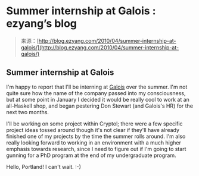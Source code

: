 <!--yml
category: 未分类
date: 2024-07-01 18:18:23
-->

# Summer internship at Galois : ezyang’s blog

> 来源：[http://blog.ezyang.com/2010/04/summer-internship-at-galois/](http://blog.ezyang.com/2010/04/summer-internship-at-galois/)

## Summer internship at Galois

I'm happy to report that I'll be interning at [Galois](http://www.galois.com/) over the summer. I'm not quite sure how the name of the company passed into my consciousness, but at some point in January I decided it would be really cool to work at an all-Haskell shop, and began pestering Don Stewart (and Galois's HR) for the next two months.

I'll be working on some project within Cryptol; there were a few specific project ideas tossed around though it's not clear if they'll have already finished one of my projects by the time the summer rolls around. I'm also really looking forward to working in an environment with a much higher emphasis towards research, since I need to figure out if I'm going to start gunning for a PhD program at the end of my undergraduate program.

Hello, Portland! I can't wait. :-)